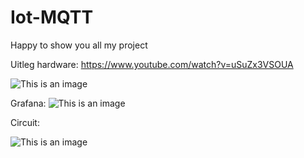 # Iot-MQTT

Happy to show you all my project


Uitleg hardware: https://www.youtube.com/watch?v=uSuZx3VSOUA


![This is an image](https://media.discordapp.net/attachments/552954143992578052/957966424821878784/20220328_133131.jpg?width=1020&height=459)

Grafana:
![This is an image](https://media.discordapp.net/attachments/552954143992578052/957966823817637938/unknown.png?width=973&height=499)

Circuit:

![This is an image](https://media.discordapp.net/attachments/552954143992578052/957967590175690872/45e74be5-f1cd-4028-862f-1a1aa38995e7.png?width=473&height=499)



